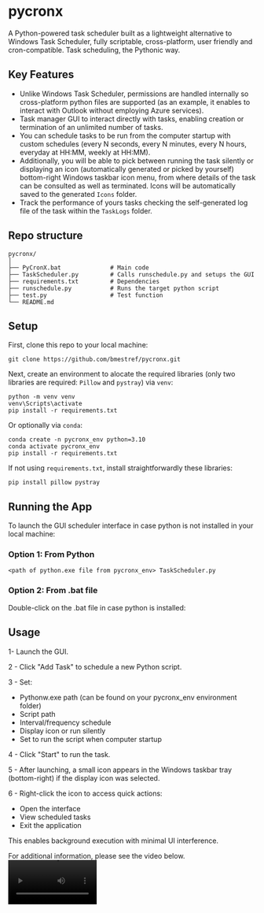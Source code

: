 # pycronx
A Python-powered task scheduler built as a lightweight alternative to Windows Task Scheduler, fully scriptable, cross-platform, user friendly and cron-compatible. Task scheduling, the Pythonic way. 

## Key Features
- Unlike Windows Task Scheduler, permissions are handled internally so cross-platform python files are supported (as an example, it enables to interact with Outlook without employing Azure services). <br/>
- Task manager GUI to interact directly with tasks, enabling creation or termination of an unlimited number of tasks. <br/>
- You can schedule tasks to be run from the computer startup with custom schedules (every N seconds, every N minutes, every N hours, everyday at HH:MM, weekly at  <weekday> HH:MM). <br/>
- Additionally, you will be able to pick between running the task silently or displaying an icon (automatically generated or picked by yourself) bottom-right Windows taskbar icon menu,
  from where details of the task can be consulted as well as terminated. Icons will be automatically saved to the generated ```Icons``` folder.<br/>
- Track the performance of yours tasks checking the self-generated log file of the task within the ```TaskLogs``` folder. <br/>

## Repo structure
```
pycronx/
│
├── PyCronX.bat              # Main code 
├── TaskScheduler.py         # Calls runschedule.py and setups the GUI
├── requirements.txt         # Dependencies
├── runschedule.py           # Runs the target python script
├── test.py                  # Test function
└── README.md
```

## Setup
First, clone this repo to your local machine: <br/>
```
git clone https://github.com/bmestref/pycronx.git
```
Next, create an environment to alocate the required libraries (only two libraries are required: ```Pillow``` and ```pystray```) via ```venv```: <br/>
```
python -m venv venv
venv\Scripts\activate
pip install -r requirements.txt
```
Or optionally via ```conda```: <br/>
```
conda create -n pycronx_env python=3.10
conda activate pycronx_env
pip install -r requirements.txt
```
If not using ```requirements.txt```, install straightforwardly these libraries: <br/>
```
pip install pillow pystray
```

## Running the App
To launch the GUI scheduler interface in case python is not installed in your local machine: <br>

### Option 1: From Python
```
<path of python.exe file from pycronx_env> TaskScheduler.py
```

### Option 2: From .bat file 
Double-click on the .bat file in case python is installed: <br/>

## Usage
1- Launch the GUI. <br/>

2 - Click "Add Task" to schedule a new Python script. <br/>

3 - Set: <br/>

  - Pythonw.exe path (can be found on your pycronx_env environment folder) <br/>
  - Script path <br/>
  - Interval/frequency schedule <br/>
  - Display icon or run silently <br/>
  - Set to run the script when computer startup <br/>
    
4 - Click "Start" to run the task. <br/>

5 - After launching, a small icon appears in the Windows taskbar tray (bottom-right) if the display icon was selected. <br/>

6 - Right-click the icon to access quick actions: <br/>

  - Open the interface <br/>
  - View scheduled tasks <br/>
  - Exit the application <br/>
    
This enables background execution with minimal UI interference. <br/>

For additional information, please see the video below. <br/>
<video src='video_demostration.mp4' width=180/>
